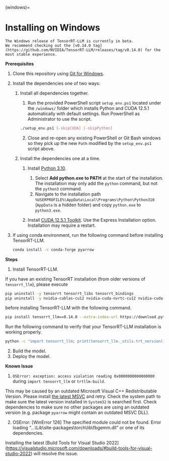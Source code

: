 (windows)=

# Installing on Windows

```{note}
The Windows release of TensorRT-LLM is currently in beta.
We recommend checking out the [v0.14.0 tag](https://github.com/NVIDIA/TensorRT-LLM/releases/tag/v0.14.0) for the most stable experience.
```

**Prerequisites**

1. Clone this repository using [Git for Windows](https://git-scm.com/download/win).

2. Install the dependencies one of two ways:

    1. Install all dependencies together.

       1. Run the provided PowerShell script `setup_env.ps1` located under the `/windows/` folder which installs Python and CUDA 12.5.1 automatically with default settings. Run PowerShell as Administrator to use the script.

       ```bash
       ./setup_env.ps1 [-skipCUDA] [-skipPython]
       ```

       2. Close and re-open any existing PowerShell or Git Bash windows so they pick up the new `Path` modified by the `setup_env.ps1` script above.

    2. Install the dependencies one at a time.

        1. Install [Python 3.10](https://www.python.org/ftp/python/3.10.11/python-3.10.11-amd64.exe).

            1. Select **Add python.exe to PATH** at the start of the installation. The installation may only add the `python` command, but not the `python3` command.
            2. Navigate to the installation path `%USERPROFILE%\AppData\Local\Programs\Python\Python310` (`AppData` is a hidden folder) and copy `python.exe` to `python3.exe`.

        2. Install [CUDA 12.5.1 Toolkit](https://developer.nvidia.com/cuda-12-5-1-download-archive?target_os=Windows&target_arch=x86_64). Use the Express Installation option. Installation may require a restart.

  3. If using conda environment, run the following command before installing TensorRT-LLM.
     ```bash
     conda install -c conda-forge pyarrow
     ```


**Steps**

1. Install TensorRT-LLM.

  If you have an existing TensorRT installation (from older versions of `tensorrt_llm`), please execute

  ```bash
  pip uninstall -y tensorrt tensorrt_libs tensorrt_bindings
  pip uninstall -y nvidia-cublas-cu12 nvidia-cuda-nvrtc-cu12 nvidia-cuda-runtime-cu12 nvidia-cudnn-cu12
  ```

  before installing TensorRT-LLM with the following command.

  ```bash
  pip install tensorrt_llm==0.14.0 --extra-index-url https://download.pytorch.org/whl/
  ```

  Run the following command to verify that your TensorRT-LLM installation is working properly.

  ```bash
  python -c "import tensorrt_llm; print(tensorrt_llm._utils.trt_version())"
  ```

2. Build the model.
3. Deploy the model.

**Known Issue**

1. `OSError: exception: access violation reading 0x0000000000000000` during `import tensorrt_llm` or `trtllm-build`.

This may be caused by an outdated Microsoft Visual C++ Redistributable Version. Please install
[the latest MSVC](https://learn.microsoft.com/en-us/cpp/windows/latest-supported-vc-redist?view=msvc-170#latest-microsoft-visual-c-redistributable-version)
and retry. Check the system path to make sure the latest version installed in `System32` is searched first. Check dependencies to make sure no other packages are using an outdated version (e.g. package `pyarrow` might contain an outdated MSVC DLL).

2. OSError: [WinError 126] The specified module could not be found. Error loading “...\Lib\site-packages\torch\lib\fbgemm.dll” or one of its dependencies.

Installing the latest [Build Tools for Visual Studio 2022] (https://visualstudio.microsoft.com/downloads/#build-tools-for-visual-studio-2022) will resolve the issue.
